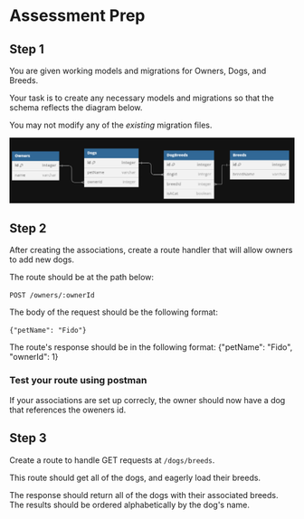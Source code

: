 # Assessment Prep

## Step 1
You are given working models and migrations for Owners, Dogs, and Breeds.

Your task is to create any necessary models and migrations so that the schema reflects the diagram below.

You may not modify any of the _existing_ migration files.

![alt text](image.png)

## Step 2

After creating the associations, create a route handler that will allow owners to add new dogs.

The route should be at the path below:

`POST /owners/:ownerId`

The body of the request should be the following format:

`{"petName": "Fido"}`


The route's response should be in the following format:
{"petName": "Fido", "ownerId": 1}


### Test your route using postman

If your associations are set up correcly, the owner should now have a dog that references the oweners id.


## Step 3

Create a route to handle GET requests at `/dogs/breeds`.

This route should get all of the dogs, and eagerly load their breeds.

The response should return all of the dogs with their associated breeds.  The results should be ordered alphabetically by the dog's name.
